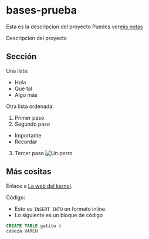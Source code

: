 # bases-prueba

Esta es la descripcion del proyecto
Puedes ver[mis notas](directorio/mis-notas.md)

Descripcion del proyecto
## Sección
Una lista:
- Hola
- Que tal
- Algo más

Otra lista ordenada:
1. Primer paso
2. Segundo paso
- Importante
- Recordar
3. Tercer paso
![Un perro](perro.jpg)

## Más cositas
Enlace a [La web del kernel](https:/kernel.org).

Código:

- Esto es `INSERT INTO` en formato inline.
- Lo siguiente es un bloque de código

```sql
CREATE TABLE gatito (
cabeza VARCH
